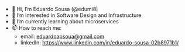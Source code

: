 - 👋 Hi, I’m Eduardo Sousa (@edumi8)
- 👀 I’m interested in Software Design and Infrastructure
- 🌱 I’m currently learning about microservices
- 📫 How to reach me:
  - email: eduardoapsoua@gmail.com
  - linkedIn: https://www.linkedin.com/in/eduardo-sousa-02b8971b1/

<!---
edumi8/edumi8 is a ✨ special ✨ repository because its `README.md` (this file) appears on your GitHub profile.
You can click the Preview link to take a look at your changes.
--->
